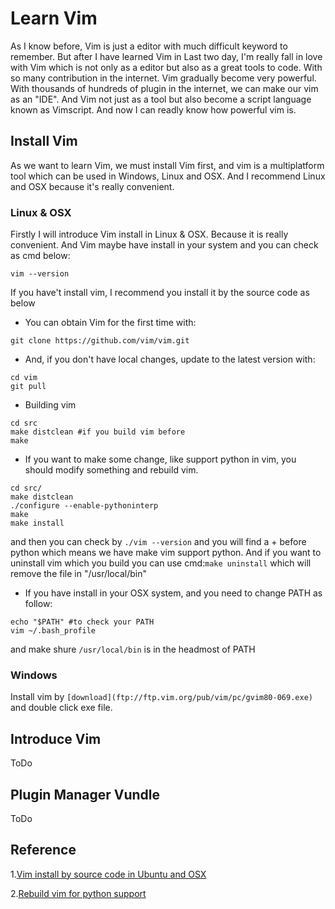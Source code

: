 # Learn Vim
As I know before, Vim is just a editor with much difficult keyword to remember. But after I have learned Vim in Last two day, I'm really fall in love with Vim which is not only as a editor but also as a great tools to code. With so many contribution in the internet. Vim gradually become very powerful. With thousands of hundreds of plugin in the internet, we can make our vim as an "IDE". And Vim not just as a tool but also become a script language known as Vimscript. And now I can readly know how powerful vim is.

## Install Vim
As we want to learn Vim, we must install Vim first, and vim is a multiplatform tool which can be used in Windows, Linux and OSX. And I recommend Linux and OSX because it's really convenient.

### Linux & OSX
Firstly I will introduce Vim install in Linux & OSX. Because it is really convenient. And Vim maybe have install in your system and you can check as cmd below:

```
vim --version
```

If you have't install vim, I recommend you install it by the source code as below

* You can obtain Vim for the first time with:
```
git clone https://github.com/vim/vim.git
```

* And, if you don't have local changes, update to the latest version with:
```
cd vim
git pull
```
* Building vim
```
cd src
make distclean #if you build vim before
make
```
* If you want to make some change, like support python in vim, you should modify something and rebuild vim.
```
cd src/
make distclean
./configure --enable-pythoninterp
make
make install
```
and then you can check by `./vim --version` and you will find a + before python which means we have make vim support python. And if you want to uninstall vim which you build you can use cmd:`make uninstall` which will remove the file in "/usr/local/bin"
* If you have install in your OSX system, and you need to change PATH as follow:
```
echo "$PATH" #to check your PATH
vim ~/.bash_profile
```
and make shure `/usr/local/bin` is in the headmost of PATH
### Windows
Install vim by `[download](ftp://ftp.vim.org/pub/vim/pc/gvim80-069.exe)` and double click exe file.
## Introduce Vim
ToDo

## Plugin Manager Vundle
ToDo

## Reference
1.[Vim install by source code in Ubuntu and OSX](http://www.vim.org/git.php)

2.[Rebuild vim for python support](https://elloop.github.io/tools/2016-06-26/upgrade-vim-built-in-mac)
